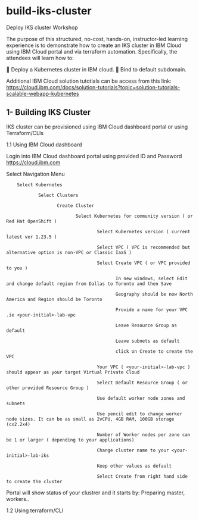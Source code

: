 # build-iks-cluster

Deploy IKS cluster Workshop

The purpose of this structured, no-cost, hands-on, instructor-led learning experience is to demonstrate how to create an IKS cluster in IBM Cloud using IBM Cloud portal and via terraform automation. Specifically, the attendees will learn how to:

 Deploy a Kubernetes cluster in IBM cloud.
 Bind to default subdomain.

Additional IBM Cloud solution tutotials can be access from this link: https://cloud.ibm.com/docs/solution-tutorials?topic=solution-tutorials-scalable-webapp-kubernetes

## 1- Building IKS Cluster 

IKS cluster can be provisioned using IBM Cloud dashboard portal or using Terraform/CLIs

1.1 Using IBM Cloud dashboard

Login into IBM Cloud dashboard portal using provided ID and Password
https://cloud.ibm.com
    
 Select Navigation Menu
 
        Select Kubernetes 
 
                Select Clusters
                
                       Create Cluster
                       
                              Select Kubernetes for community version ( or Red Hat OpenShift )
                              
                                      Select Kubernetes version ( current latest ver 1.23.5 )
                                      
                                      Select VPC ( VPC is recommended but alternative option is non-VPC or Classic IaaS )
                                      
                                      Select Create VPC ( or VPC provided to you )
                                      
                                             In new windows, select Edit and change default region from Dallas to Toronto and then Save
                                             
                                             Geography should be now North America and Region should be Toronto
                                             
                                             Provide a name for your VPC .ie <your-initial>-lab-vpc
                                             
                                             Leave Resource Group as default
                                             
                                             Leave subnets as default
                                             
                                             click on Create to create the VPC
                                             
                                      Your VPC ( <your-initial>-lab-vpc ) should appear as your target Virtual Private Cloud 
                                      
                                      Select Default Resource Group ( or other provided Resource Group )
                                      
                                      Use default worker node zones and subnets 
                                      
                                      Use pencil edit to change worker node sizes. It can be as small as 2vCPU, 4GB RAM, 100GB storage (cx2.2x4)
                                      
                                      Number of Worker nodes per zone can be 1 or larger ( depending to your applications)
                                      
                                      Change cluster name to your <your-initial>-lab-iks
                                      
                                      Keep other values as default
                                      
                                      Select Create from right hand side to create the cluster
                                      
  Portal will show status of your clustrer and it starts by: Preparing master, workers..
                        
  
  1.2 Using terraform/CLI 
  
      
  
                          
                          
